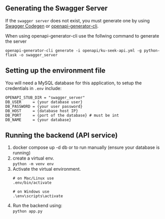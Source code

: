 ## Generating the Swagger Server
If the `swagger server` does not exist, you must generate one by using [Swagger Codegen](https://editor.swagger.io/) or [openapi-generator-cli](https://www.npmjs.com/package/@openapitools/openapi-generator-cli).

When using openapi-generator-cli use the follwing command to generate the server
```
openapi-generator-cli generate -i openapi/ku-seek-api.yml -g python-flask -o swagger_server
```

## Setting up the environment file
You will need a MySQL database for this application, to setup the credentials in `.env` include:
```
OPENAPI_STUB_DIR = "swagger_server"
DB_USER     = {your database user}
DB_PASSWORD = {your user password}
DB_HOST     = {database host IP}
DB_PORT     = {port of the database} # must be int
DB_NAME     = {your database}
```

## Running the backend (API service)
1. docker compose up -d db
or to run manually (ensure your database is running)
1. create a virtual env. <br>```python -m venv env```
2. Activate the virtual environment.<br>
    ```
    # on Mac/Linux use
    .env/bin/activate
    
    # on Windows use
    .\env\scripts\activate
    ```
3. Run the backend using:<br>
   ```python app.py```